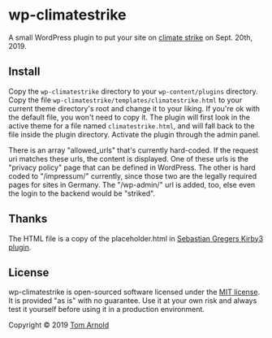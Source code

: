 # wp-climatestrike

A small WordPress plugin to put your site on [climate strike](https://globalclimatestrike.net/) on
Sept. 20th, 2019.

## Install

Copy the `wp-climatestrike` directory to your `wp-content/plugins` directory.
Copy the file `wp-climatestrike/templates/climatestrike.html` to your current theme directory's root and change it to your liking.
If you're ok with the default file, you won't need to copy it. The plugin will first look in the active theme for a file named `climatestrike.html`,
and will fall back to the file inside the plugin directory.
Activate the plugin through the admin panel.

There is an array "allowed_urls" that's currently hard-coded. If the request uri matches these urls, the content is displayed.
One of these urls is the "privacy policy" page that can be defined in WordPress. The other is hard coded to "/impressum/" currently, since those two
are the legally required pages for sites in Germany. The "/wp-admin/" url is added, too, else even the login to the backend would be "striked".

## Thanks

The HTML file is a copy of the placeholder.html in [Sebastian Gregers Kirby3 plugin](https://github.com/sebastiangreger/kirby3-climatestrike).

## License

wp-climatestrike is open-sourced software licensed under the [MIT license](https://opensource.org/licenses/MIT). It is provided "as is" with no guarantee. Use it at your own risk and always test it yourself before using it in a production environment.

Copyright © 2019 [Tom Arnold](https://www.webrocker.de)
